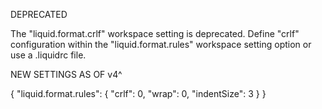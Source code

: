 DEPRECATED

The "liquid.format.crlf" workspace setting is deprecated. Define "crlf" configuration within the "liquid.format.rules" workspace setting option or use a .liquidrc file.


NEW SETTINGS AS OF v4^

{
  "liquid.format.rules": {
    "crlf": 0,
    "wrap": 0,
    "indentSize": 3
  }
}

